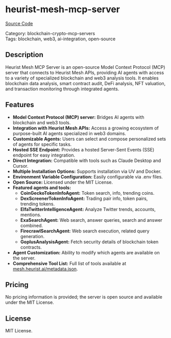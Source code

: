 # heurist-mesh-mcp-server

[Source Code](https://github.com/heurist-network/heurist-mesh-mcp-server)

Category: blockchain-crypto-mcp-servers  
Tags: blockchain, web3, ai-integration, open-source

## Description
Heurist Mesh MCP Server is an open-source Model Context Protocol (MCP) server that connects to Heurist Mesh APIs, providing AI agents with access to a variety of specialized blockchain and web3 analysis tools. It enables blockchain data analysis, smart contract audit, DeFi analysis, NFT valuation, and transaction monitoring through integrated agents.

## Features
- **Model Context Protocol (MCP) server:** Bridges AI agents with blockchain and web3 tools.
- **Integration with Heurist Mesh APIs:** Access a growing ecosystem of purpose-built AI agents specialized in web3 domains.
- **Customizable Agents:** Users can select and compose personalized sets of agents for specific tasks.
- **Hosted SSE Endpoint:** Provides a hosted Server-Sent Events (SSE) endpoint for easy integration.
- **Direct Integration:** Compatible with tools such as Claude Desktop and Cursor.
- **Multiple Installation Options:** Supports installation via UV and Docker.
- **Environment Variable Configuration:** Easily configurable via .env files.
- **Open Source:** Licensed under the MIT License.
- **Featured agents and tools:**
  - **CoinGeckoTokenInfoAgent:** Token search, info, trending coins.
  - **DexScreenerTokenInfoAgent:** Trading pair info, token pairs, trending tokens.
  - **ElfaTwitterIntelligenceAgent:** Analyze Twitter trends, accounts, mentions.
  - **ExaSearchAgent:** Web search, answer queries, search and answer combined.
  - **FirecrawlSearchAgent:** Web search execution, related query generation.
  - **GoplusAnalysisAgent:** Fetch security details of blockchain token contracts.
- **Agent Customization:** Ability to modify which agents are available on the server.
- **Comprehensive Tool List:** Full list of tools available at [mesh.heurist.ai/metadata.json](https://mesh.heurist.ai/metadata.json).

## Pricing
No pricing information is provided; the server is open source and available under the MIT License.

## License
MIT License.
